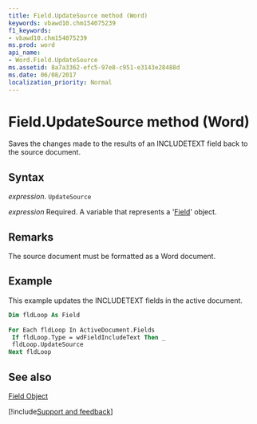 ```yaml
---
title: Field.UpdateSource method (Word)
keywords: vbawd10.chm154075239
f1_keywords:
- vbawd10.chm154075239
ms.prod: word
api_name:
- Word.Field.UpdateSource
ms.assetid: 8a7a3362-efc5-97e8-c951-e3143e28488d
ms.date: 06/08/2017
localization_priority: Normal
---
```



# Field.UpdateSource method (Word)

Saves the changes made to the results of an INCLUDETEXT field back to the source document.


## Syntax

_expression_. `UpdateSource`

_expression_ Required. A variable that represents a '[Field](Word.Field.md)' object.


## Remarks

The source document must be formatted as a Word document.


## Example

This example updates the INCLUDETEXT fields in the active document.


```vb
Dim fldLoop As Field 
 
For Each fldLoop In ActiveDocument.Fields 
 If fldLoop.Type = wdFieldIncludeText Then _ 
 fldLoop.UpdateSource 
Next fldLoop
```


## See also


[Field Object](Word.Field.md)

[!include[Support and feedback](~/includes/feedback-boilerplate.md)]